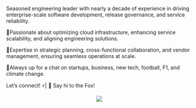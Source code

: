 Seasoned engineering leader with nearly a decade of experience in driving enterprise-scale software development, release governance, and service reliability. 

🔹Passionate about optimizing cloud infrastructure, enhancing service scalability, and aligning engineering solutions.

🔹Expertise in strategic planning, cross-functional collaboration, and vendor management, ensuring seamless operations at scale.

🔹Always up for a chat on startups, business, new tech, football, F1, and climate change. 

Let’s connect! ⚡| 👋 Say hi to the Fox! 

<p align="center">
<img src="https://ci4.googleusercontent.com/proxy/yOBwdsWDo0FpfFEnDYizoCdEz2CEPU-sncAOd5UA0uToNEUCckLQTz8qVF4G7cr6iDP4EDvssWmF-8c5cQyiu0iXgczQFBYmQ0q89G7Vj5c_X8fHv8EzmVAuY4FC1r_fCkBvCpRwu32wQMJmm_kHAHW_bLzvXCOBFa2DQds=s0-d-e1-ft#https://gallery.mailchimp.com/65bd5a1857b73643aad556093/images/1f3a8645-c856-4427-acc7-bd1df9833c87.gif">
</p>
